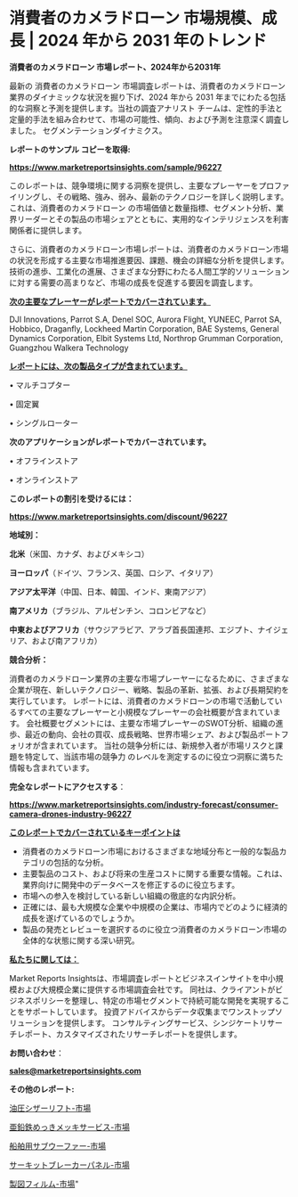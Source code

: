 # 消費者のカメラドローン 市場規模、成長 | 2024 年から 2031 年のトレンド

<strong>消費者のカメラドローン 市場レポート、2024年から2031年</strong>

最新の 消費者のカメラドローン 市場調査レポートは、消費者のカメラドローン 業界のダイナミックな状況を掘り下げ、2024 年から 2031 年までにわたる包括的な洞察と予測を提供します。当社の調査アナリスト チームは、定性的手法と定量的手法を組み合わせて、市場の可能性、傾向、および予測を注意深く調査しました。 セグメンテーションダイナミクス。



<strong>レポートのサンプル コピーを取得:</strong> <a href=https://www.marketreportsinsights.com/sample/96227>

<strong><u>https://www.marketreportsinsights.com/sample/96227</u></strong></a>

このレポートは、競争環境に関する洞察を提供し、主要なプレーヤーをプロファイリングし、その戦略、強み、弱み、最新のテクノロジーを詳しく説明します。 これは、消費者のカメラドローン の市場価値と数量指標、セグメント分析、業界リーダーとその製品の市場シェアとともに、実用的なインテリジェンスを利害関係者に提供します。

さらに、消費者のカメラドローン市場レポートは、消費者のカメラドローン市場の状況を形成する主要な市場推進要因、課題、機会の詳細な分析を提供します。 技術の進歩、工業化の進展、さまざまな分野にわたる人間工学的ソリューションに対する需要の高まりなど、市場の成長を促進する要因を調査します。



<strong><u>次の主要なプレーヤーがレポートでカバーされています。</u></strong>

DJI Innovations, Parrot S.A, Denel SOC, Aurora Flight, YUNEEC, Parrot SA, Hobbico, Draganfly, Lockheed Martin Corporation, BAE Systems, General Dynamics Corporation, Elbit Systems Ltd, Northrop Grumman Corporation, Guangzhou Walkera Technology



<strong><u><b>レポートには、次の製品タイプが含まれています。</b></u></strong>

• マルチコプター

• 固定翼

• シングルローター



<strong><b>次のアプリケーションがレポートでカバーされています。</b></strong>

• オフラインストア

• オンラインストア



<strong><b>このレポートの割引を受けるには：</b></strong><a href=https://www.marketreportsinsights.com/discount/96227>

<strong><u>https://www.marketreportsinsights.com/discount/96227</u></strong></a>



<strong>地域別：</strong>



<strong>北米</strong>（米国、カナダ、およびメキシコ）



<strong>ヨーロッパ</strong>（ドイツ、フランス、英国、ロシア、イタリア）



<strong>アジア太平洋</strong>（中国、日本、韓国、インド、東南アジア）



<strong>南アメリカ</strong>（ブラジル、アルゼンチン、コロンビアなど）



<strong>中東およびアフリカ</strong>（サウジアラビア、アラブ首長国連邦、エジプト、ナイジェリア、および南アフリカ）



<strong>競合分析：</strong>

消費者のカメラドローン業界の主要な市場プレーヤーになるために、さまざまな企業が現在、新しいテクノロジー、戦略、製品の革新、拡張、および長期契約を実行しています。 レポートには、消費者のカメラドローンの市場で活動しているすべての主要なプレーヤーと小規模なプレーヤーの会社概要が含まれています。 会社概要セグメントには、主要な市場プレーヤーのSWOT分析、組織の進歩、最近の動向、会社の買収、成長戦略、世界市場シェア、および製品ポートフォリオが含まれています。 当社の競争分析には、新規参入者が市場リスクと課題を特定して、当該市場の競争力 のレベルを測定するのに役立つ洞察に満ちた情報も含まれています。



<strong>完全なレポートにアクセスする</strong>：

<a href=https://www.marketreportsinsights.com/industry-forecast/consumer-camera-drones-industry-96227>

<strong><u>https://www.marketreportsinsights.com/industry-forecast/consumer-camera-drones-industry-96227</u></strong></a>



<strong><u><b>このレポートでカバーされているキーポイントは</b></u></strong>
<ul>
  <li>消費者のカメラドローン市場におけるさまざまな地域分布と一般的な製品カテゴリの包括的な分析。</li>
  <li>主要製品のコスト、および将来の生産コストに関する重要な情報。これは、業界向けに開発中のデータベースを修正するのに役立ちます。</li>
  <li>市場への参入を検討している新しい組織の徹底的な内訳分析。</li>
  <li>正確には、最も大規模な企業や中規模の企業は、市場内でどのように経済的成長を遂げているのでしょうか。</li>
  <li>製品の発売とレビューを選択するのに役立つ消費者のカメラドローン市場の全体的な状態に関する深い研究。</li>
</ul>


<strong><u><b>私たちに関しては：</b></u></strong>

Market Reports Insightsは、市場調査レポートとビジネスインサイトを中小規模および大規模企業に提供する市場調査会社です。 同社は、クライアントがビジネスポリシーを整理し、特定の市場セグメントで持続可能な開発を実現することをサポートしています。 投資アドバイスからデータ収集までワンストップソリューションを提供します。 コンサルティングサービス、シンジケートリサーチレポート、カスタマイズされたリサーチレポートを提供します。



<strong><b>お問い合わせ</b></strong>：

<a href=mailto:sales@marketreportsinsights.com>

<strong><u>sales@marketreportsinsights.com</u></strong></a>



<strong>その他のレポート:</strong>

<a href=https://www.linkedin.com/pulse/油圧シザーリフト-市場-2023-収益と成長ドライバー-2030-pr-news-hub-kjbkf/>油圧シザーリフト-市場</a>

<a href=https://www.linkedin.com/pulse/亜鉛鉄めっきメッキサービス-市場-2023-swot-分析と最新イノベーション-9cfvf/>亜鉛鉄めっきメッキサービス-市場</a>

<a href=https://www.linkedin.com/pulse/船舶用サブウーファー-市場-2023-総利益と主要ベンダー-2030-analytics-achievers-24-analysis-tlurf/>船舶用サブウーファー-市場</a>

<a href=https://www.linkedin.com/pulse/サーキットブレーカーパネル-市場-2023-推進要因と成長機会-2030-vqlyf/>サーキットブレーカーパネル-市場</a>

<a href=https://www.linkedin.com/pulse/製図フィルム-市場-2030-年までの需要に焦点を当てた-2023-年調査レポート-ffmmf/>製図フィルム-市場</a>"
